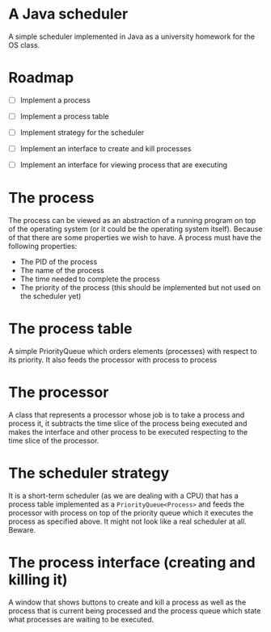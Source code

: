 # A Java scheduler

A simple scheduler implemented in Java as a university homework for the OS class.

# Roadmap

- [ ] Implement a process
- [ ] Implement a process table
- [ ] Implement strategy for the scheduler
- [ ] Implement an interface to create and kill processes
- [ ] Implement an interface for viewing process that are executing


# The process

The process can be viewed as an abstraction of a running program on top of the
operating system (or it could be the operating system itself). Because of that
there are some properties we wish to have. A process must have the following
properties:

- The PID of the process
- The name of the process
- The time needed to complete the process
- The priority of the process (this should be implemented but not used on the scheduler yet)

# The process table

A simple PriorityQueue which orders elements (processes) with respect to its
priority. It also feeds the processor with process to process

# The processor

A class that represents a processor whose job is to take a process and process
it, it subtracts the time slice of the process being executed and makes the
interface and other process to be executed respecting to the time slice of the
processor.

# The scheduler strategy

It is a short-term scheduler (as we are dealing with a CPU) that has a process
table implemented as a `PriorityQueue<Process>` and feeds the processor with
process on top of the priority queue which it executes the process as specified
above. It might not look like a real scheduler at all. Beware.

# The process interface (creating and killing it)

A window that shows buttons to create and kill a process as well as the process
that is current being processed and the process queue which state what processes
are waiting to be executed.
